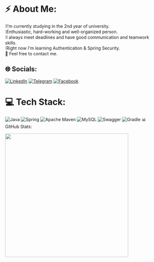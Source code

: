 
# ⚡ About Me:
 ❕I’m currently studying in the 2nd year of university. <br>❕Enthusiastic, hard-working and well-organized person. <br> ❕I always meet deadlines and have good communication and teamwork skills.<br>❕Right now I'm learning Authentication & Spring Security.<br> 💬 Feel free to contact me.


## 🌐 Socials:
[![LinkedIn](https://img.shields.io/badge/LinkedIn-0077B5?style=for-the-badge&logo=linkedin&logoColor=white)](https://linkedin.com/in/vburmus) 
[![Telegram](https://img.shields.io/badge/Telegram-2CA5E0?style=for-the-badge&logo=telegram&logoColor=white)](https://t.me/v_burmus) 
[![Facebook](https://img.shields.io/badge/Facebook-1877F2?style=for-the-badge&logo=facebook&logoColor=white)](https://www.facebook.com/profile.php?id=100072446590405&sk=map)

# 💻 Tech Stack:
![Java](https://img.shields.io/badge/java-%23ED8B00.svg?style=for-the-badge&logo=java&logoColor=white) ![Spring](https://img.shields.io/badge/spring-%236DB33F.svg?style=for-the-badge&logo=spring&logoColor=white) ![Apache Maven](https://img.shields.io/badge/Apache%20Maven-C71A36?style=for-the-badge&logo=Apache%20Maven&logoColor=white) ![MySQL](https://img.shields.io/badge/mysql-%2300f.svg?style=for-the-badge&logo=mysql&logoColor=white) ![Swagger](https://img.shields.io/badge/-Swagger-%23Clojure?style=for-the-badge&logo=swagger&logoColor=white) ![Gradle](https://img.shields.io/badge/Gradle-02303A.svg?style=for-the-badge&logo=Gradle&logoColor=white)
📊 GitHub Stats:
<p >
 <img src ="https://github-readme-stats.vercel.app/api/top-langs/?username=vburmus&theme=dark&hide_border=false&include_all_commits=false&count_private=false&layout=compact&hide=Python" width="400px"/><br>


</p>

